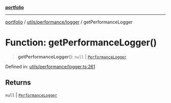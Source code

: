 [**portfolio**](../../../../README.md)

***

[portfolio](../../../../modules.md) / [utils/performance/logger](../README.md) / getPerformanceLogger

# Function: getPerformanceLogger()

> **getPerformanceLogger**(): `null` \| [`PerformanceLogger`](../classes/PerformanceLogger.md)

Defined in: [utils/performance/logger.ts:261](https://github.com/tnorlund/Portfolio/blob/d97dde24c4d9402380f0d78118ab15c8014a1a31/portfolio/utils/performance/logger.ts#L261)

## Returns

`null` \| [`PerformanceLogger`](../classes/PerformanceLogger.md)
